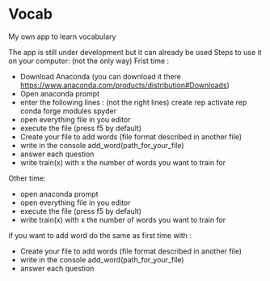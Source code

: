 # Vocab
My own app to learn vocabulary

The app is still under development but it can already be used
Steps to use it on your computer: (not the only way)
Frist time :
- Download Anaconda (you can download it there https://www.anaconda.com/products/distribution#Downloads)
- Open anaconda prompt
- enter the following lines : (not the right lines)
	create rep
	activate rep
	conda forge modules
	spyder
- open everything file in you editor 
- execute the file (press f5 by default)
- Create your file to add words (file format described in another file)
- write in the console add_word(path_for_your_file)
- answer each question
- write train(x) with x the number of words you want to train for

Other time:
- open anaconda prompt
- open everything file in you editor 
- execute the file (press f5 by default)
- write train(x) with x the number of words you want to train for

if you want to add word do the same as first time with :

- Create your file to add words (file format described in another file)
- write in the console add_word(path_for_your_file)
- answer each question